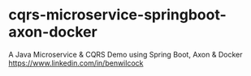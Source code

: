 # cqrs-microservice-springboot-axon-docker
A Java Microservice &amp; CQRS Demo using Spring Boot, Axon &amp; Docker https://www.linkedin.com/in/benwilcock
